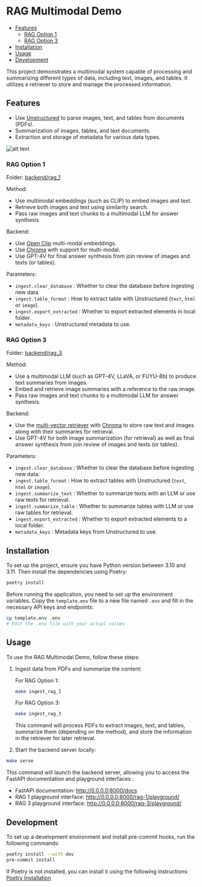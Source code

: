 # RAG Multimodal Demo <!-- omit from toc -->

- [Features](#features)
  - [RAG Option 1](#rag-option-1)
  - [RAG Option 3](#rag-option-3)
- [Installation](#installation)
- [Usage](#usage)
- [Development](#development)

This project demonstrates a multimodal system capable of processing and summarizing different types of data,
including text, images, and tables. It utilizes a retriever to store and manage the processed information.

## Features

- Use [Unstructured](https://unstructured.io/) to parse images, text, and tables from documents (PDFs).
- Summarization of images, tables, and text documents.
- Extraction and storage of metadata for various data types.

![alt text](https://blog.langchain.dev/content/images/size/w1600/2023/10/image-22.png)

### RAG Option 1

Folder: [backend/rag_1](backend/rag_1)

Method:

- Use multimodal embeddings (such as CLIP) to embed images and text.
- Retrieve both images and text using similarity search.
- Pass raw images and text chunks to a multimodal LLM for answer synthesis

Backend:

- Use [Open Clip](https://github.com/mlfoundations/open_clip) multi-modal embeddings.
- Use [Chroma](https://www.trychroma.com/) with support for multi-modal.
- Use GPT-4V for final answer synthesis from join review of images and texts (or tables).

Parameters:

- `ingest.clear_database` : Whether to clear the database before ingesting new data.
- `ingest.table_format` : How to extract table with Unstructured (`text`, `html` or `image`).
- `ingest.export_extracted` : Whether to export extracted elements in local folder.
- `metadata_keys` : Unstructured metadata to use.

### RAG Option 3

Folder: [backend/rag_3](backend/rag_3)

Method:

- Use a multimodal LLM (such as GPT-4V, LLaVA, or FUYU-8b) to produce text summaries from images.
- Embed and retrieve image summaries with a reference to the raw image.
- Pass raw images and text chunks to a multimodal LLM for answer synthesis.

Backend:

- Use the [multi-vector retriever](https://python.langchain.com/docs/modules/data_connection/retrievers/multi_vector)
  with [Chroma](https://www.trychroma.com/) to store raw text and images along with their summaries for retrieval.
- Use GPT-4V for both image summarization (for retrieval) as well as final answer synthesis from join review of images and texts (or tables).

Parameters:

- `ingest.clear_database` : Whether to clear the database before ingesting new data.
- `ingest.table_format` : How to extract tables with Unstructured (`text`, `html` or `image`).
- `ingest.summarize_text` : Whether to summarize texts with an LLM or use raw texts for retrieval.
- `ingest.summarize_table` : Whether to summarize tables with LLM or use raw tables for retrieval.
- `ingest.export_extracted` : Whether to export extracted elements to a local folder.
- `metadata_keys` : Metadata keys from Unstructured to use.

## Installation

To set up the project, ensure you have Python version between 3.10 and 3.11. Then install the dependencies using Poetry:

```bash
poetry install
```

Before running the application, you need to set up the environment variables.
Copy the `template.env` file to a new file named `.env` and fill in the necessary API keys and endpoints:

```bash
cp template.env .env
# Edit the .env file with your actual values
```

## Usage

To use the RAG Multimodal Demo, follow these steps:

1. Ingest data from PDFs and summarize the content:

    For RAG Option 1:

    ```bash
    make ingest_rag_1
    ```

    For RAG Option 3:

    ```bash
    make ingest_rag_3
    ```

    This command will process PDFs to extract images, text, and tables, summarize them (depending on the method),
    and store the information in the retriever for later retrieval.

2. Start the backend server locally:

```bash
make serve
```

This command will launch the backend server, allowing you to access the FastAPI documentation and playground interfaces :

- FastAPI documentation: <http://0.0.0.0:8000/docs>
- RAG 1 playground interface: <http://0.0.0.0:8000/rag-1/playground/>
- RAG 3 playground interface: <http://0.0.0.0:8000/rag-3/playground/>

## Development

To set up a development environment and install pre-commit hooks, run the following commands:

```bash
poetry install --with dev
pre-commit install
```

If Poetry is not installed, you can install it using the following instructions: [Poetry Installation](https://python-poetry.org/docs/#installing-with-pipx)
